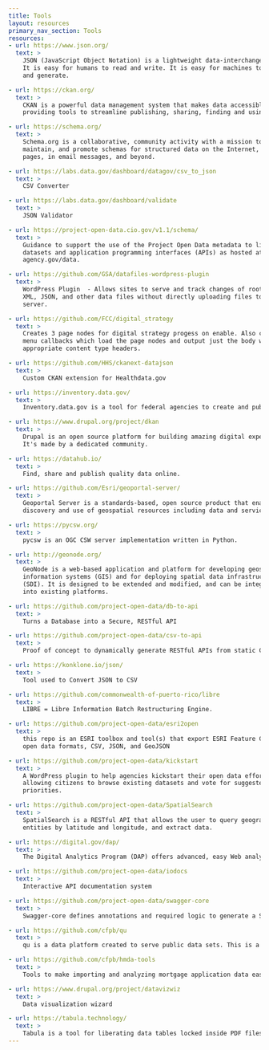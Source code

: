 ```yaml
---
title: Tools
layout: resources
primary_nav_section: Tools
resources:
- url: https://www.json.org/
  text: >
    JSON (JavaScript Object Notation) is a lightweight data-interchange format.
    It is easy for humans to read and write. It is easy for machines to parse
    and generate.

- url: https://ckan.org/
  text: >
    CKAN is a powerful data management system that makes data accessible – by
    providing tools to streamline publishing, sharing, finding and using data.

- url: https://schema.org/
  text: >
    Schema.org is a collaborative, community activity with a mission to create,
    maintain, and promote schemas for structured data on the Internet, on web
    pages, in email messages, and beyond.

- url: https://labs.data.gov/dashboard/datagov/csv_to_json
  text: >
    CSV Converter

- url: https://labs.data.gov/dashboard/validate
  text: >
    JSON Validator

- url: https://project-open-data.cio.gov/v1.1/schema/
  text: >
    Guidance to support the use of the Project Open Data metadata to list agency
    datasets and application programming interfaces (APIs) as hosted at
    agency.gov/data.

- url: https://github.com/GSA/datafiles-wordpress-plugin
  text: >
    WordPress Plugin  - Allows sites to serve and track changes of root level
    XML, JSON, and other data files without directly uploading files to the
    server.

- url: https://github.com/FCC/digital_strategy
  text: >
    Creates 3 page nodes for digital strategy progess on enable. Also creates
    menu callbacks which load the page nodes and output just the body with the
    appropriate content type headers.

- url: https://github.com/HHS/ckanext-datajson
  text: >
    Custom CKAN extension for Healthdata.gov

- url: https://inventory.data.gov/
  text: >
    Inventory.data.gov is a tool for federal agencies to create and publish metadata catalogs

- url: https://www.drupal.org/project/dkan
  text: >
    Drupal is an open source platform for building amazing digital experiences.
    It's made by a dedicated community.

- url: https://datahub.io/
  text: >
    Find, share and publish quality data online.

- url: https://github.com/Esri/geoportal-server/
  text: >
    Geoportal Server is a standards-based, open source product that enables
    discovery and use of geospatial resources including data and services.

- url: https://pycsw.org/
  text: >
    pycsw is an OGC CSW server implementation written in Python.

- url: http://geonode.org/
  text: >
    GeoNode is a web-based application and platform for developing geospatial
    information systems (GIS) and for deploying spatial data infrastructures
    (SDI). It is designed to be extended and modified, and can be integrated
    into existing platforms.

- url: https://github.com/project-open-data/db-to-api
  text: >
    Turns a Database into a Secure, RESTful API

- url: https://github.com/project-open-data/csv-to-api
  text: >
    Proof of concept to dynamically generate RESTful APIs from static CSVs

- url: https://konklone.io/json/
  text: >
    Tool used to Convert JSON to CSV

- url: https://github.com/commonwealth-of-puerto-rico/libre
  text: >
    LIBRE = Libre Information Batch Restructuring Engine.

- url: https://github.com/project-open-data/esri2open
  text: >
    this repo is an ESRI toolbox and tool(s) that export ESRI Feature Classes to
    open data formats, CSV, JSON, and GeoJSON

- url: https://github.com/project-open-data/kickstart
  text: >
    A WordPress plugin to help agencies kickstart their open data efforts by
    allowing citizens to browse existing datasets and vote for suggested
    priorities.

- url: https://github.com/project-open-data/SpatialSearch
  text: >
    SpatialSearch is a RESTful API that allows the user to query geographic
    entities by latitude and longitude, and extract data.

- url: https://digital.gov/dap/
  text: >
    The Digital Analytics Program (DAP) offers advanced, easy Web analytics to federal agencies.

- url: https://github.com/project-open-data/iodocs
  text: >
    Interactive API documentation system

- url: https://github.com/project-open-data/swagger-core
  text: >
    Swagger-core defines annotations and required logic to generate a Swagger server or client.

- url: https://github.com/cfpb/qu
  text: >
    qu is a data platform created to serve public data sets. This is a public domain work of the US Government.

- url: https://github.com/cfpb/hmda-tools
  text: >
    Tools to make importing and analyzing mortgage application data easier.

- url: https://www.drupal.org/project/datavizwiz
  text: >
    Data visualization wizard

- url: https://tabula.technology/
  text: >
    Tabula is a tool for liberating data tables locked inside PDF files.
---
```

